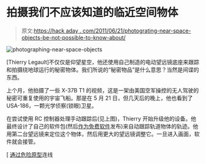 # 拍摄我们不应该知道的临近空间物体

> 原文:[https://hack aday . com/2011/06/21/photograting-near-space-objects-be-not-possible-to-know-about/](https://hackaday.com/2011/06/21/photographing-near-space-objects-were-not-supposed-to-know-about/)

![](../Images/4d49c7065e2634f2487bdf6db5a1d10f.png "photographing-near-space-objects")

[Thierry Legault]不仅仅是仰望星空，他还使用自己制造的电动望远镜底座来跟踪和拍摄绕地球运行的秘密物体。我们所说的“秘密物品”是什么意思？当然是间谍的东西。

上个月，他拍摄了一些 X-37B T1 的视频，这是一架由美国空军操控的无人驾驶的秘密可重复使用的宇宙飞船。那是在 5 月 21 日，但几天后的晚上，他也看到了 USA-186，一颗光学侦察(锁眼)卫星。

在尝试使用 RC 控制器处理手动跟踪后(见上图)，Thierry 开始升级他的设备。他最终设计了自己的软件包(然后[作为免费软件](http://ercs.electronique.perso.sfr.fr/Web/Vs_2011_EN.htm)发布)来自动跟踪轨道物体的轨迹。他用第二台望远镜来定位这个物体，然后用更大的望远镜调整它。一旦进入画面，软件就会接管。

[ [通过](http://www.wired.com/dangerroom/2011/06/when-secret-sats-spy-on-us-monsieur-legault-spies-back/)[危险原型](http://dangerousprototypes.com/2011/06/19/looking-up-at-the-spy/)连线